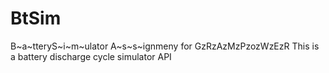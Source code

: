 # BtSim
B~a~tteryS~i~m~ulator A~s~s~ignmeny for GzRzAzMzPzozWzEzR
This is a battery discharge cycle simulator API
